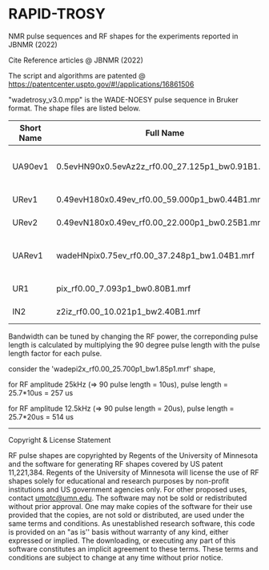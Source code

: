 # RAPID-TROSY 

NMR pulse sequences and RF shapes for the experiments reported in JBNMR (2022)

Cite Reference articles @  JBNMR (2022)

The script and algorithms are patented @ https://patentcenter.uspto.gov/#!/applications/16861506

"wadetrosy_v3.0.mpp" is the WADE-NOESY pulse sequence in Bruker format. The shape files are listed below. 

|Short Name	|Full Name	|Operation Type	|Pulse Length factor	|Pulse Length	|Amplitude (B1)	|Bandwidth	|Reference|
| ----------| ----------- | ------------- | -------------       | ------------ | ----------- | ---------  |  -----|
|UA90ev1	|0.5evHN90x0.5evAz2z_rf0.00_27.125p1_bw0.91B1.mrf|WADE-90 on Amide with evol|	27.125	|27.125*50us=1356.25 us|	5 kHz|	0.91*B1	|Figure x|
|URev1|	0.49evH180x0.49ev_rf0.00_59.000p1_bw0.44B1.mrf|	π with evol	59|	59*15us=885 us|	16.667 kHz	|0.44*B1	|Figure x|
|URev2|	0.49evN180x0.49ev_rf0.00_22.000p1_bw0.25B1.mrf|	π with evol	|22	|22*35us = 770 us|	7.14 kHz |	0.5*B1	|Figure x|
|UARev1|	wadeHNpix0.75ev_rf0.00_37.248p1_bw1.04B1.mrf|	WADE-180 on Amide with evol|	37.248|	37.248*50us = 1862.4 us|	5 kHz	|1.04*B1	|Figure x|
|UR1	|pix_rf0.00_7.093p1_bw0.80B1.mrf|	π	|7.093	|7.093*35us = 248.255us |	7.1429 kHz|	0.8*B1	|Figure x|
|IN2	|z2iz_rf0.00_10.021p1_bw2.40B1.mrf	|Inversion	|10.021|	10.021*12us = 12.252 us|	20.8333 kHz |	2.4*B1	|Figure x|


Bandwidth can be tuned by changing the RF power, the correponding pulse length is calculated by multiplying the 90 degree pulse length with the pulse length factor for each pulse. 

consider the 'wadepi2x_rf0.00_25.700p1_bw1.85p1.mrf' shape,

for RF amplitude 25kHz (=> 90 pulse length = 10us), pulse length = 25.7*10us = 257 us 

for RF amplitude 12.5kHz (=> 90 pulse length = 20us), pulse length = 25.7*20us = 514 us 
 

------------------------------------------------------------------------------
 

Copyright & License Statement

RF pulse shapes are copyrighted by Regents of the University of Minnesota and the software for generating RF shapes covered by US patent 11,221,384. Regents of the University of Minnesota will license the use of RF shapes solely for educational and research purposes by non-profit institutions and US government agencies only. For other proposed uses, contact umotc@umn.edu. The software may not be sold or redistributed without prior approval. One may make copies of the software for their use provided that the copies, are not sold or distributed, are used under the same terms and conditions. As unestablished research software, this code is provided on an "as is'' basis without warranty of any kind, either expressed or implied. The downloading, or executing any part of this software constitutes an implicit agreement to these terms. These terms and conditions are subject to change at any time without prior notice.
